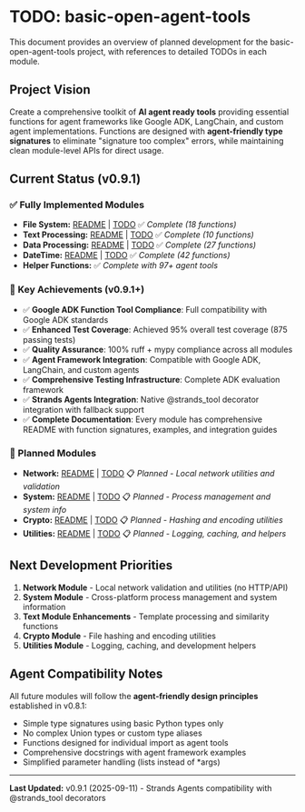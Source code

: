 # TODO: basic-open-agent-tools

This document provides an overview of planned development for the basic-open-agent-tools project, with references to detailed TODOs in each module.

## Project Vision

Create a comprehensive toolkit of **AI agent ready tools** providing essential functions for agent frameworks like Google ADK, LangChain, and custom agent implementations. Functions are designed with **agent-friendly type signatures** to eliminate "signature too complex" errors, while maintaining clean module-level APIs for direct usage.

## Current Status (v0.9.1)

### ✅ Fully Implemented Modules

- **File System:** [README](src/basic_open_agent_tools/file_system/README.md) | [TODO](src/basic_open_agent_tools/file_system/TODO.md) ✅ *Complete (18 functions)*
- **Text Processing:** [README](src/basic_open_agent_tools/text/README.md) | [TODO](src/basic_open_agent_tools/text/TODO.md) ✅ *Complete (10 functions)*
- **Data Processing:** [README](src/basic_open_agent_tools/data/README.md) | [TODO](src/basic_open_agent_tools/data/TODO.md) ✅ *Complete (27 functions)*
- **DateTime:** [README](src/basic_open_agent_tools/datetime/README.md) | [TODO](src/basic_open_agent_tools/datetime/TODO.md) ✅ *Complete (42 functions)*
- **Helper Functions:** ✅ *Complete with 97+ agent tools*

### 🎯 Key Achievements (v0.9.1+)
- ✅ **Google ADK Function Tool Compliance**: Full compatibility with Google ADK standards
- ✅ **Enhanced Test Coverage**: Achieved 95% overall test coverage (875 passing tests)
- ✅ **Quality Assurance**: 100% ruff + mypy compliance across all modules
- ✅ **Agent Framework Integration**: Compatible with Google ADK, LangChain, and custom agents
- ✅ **Comprehensive Testing Infrastructure**: Complete ADK evaluation framework
- ✅ **Strands Agents Integration**: Native @strands_tool decorator integration with fallback support
- ✅ **Complete Documentation**: Every module has comprehensive README with function signatures, examples, and integration guides


### 🚧 Planned Modules
- **Network:** [README](src/basic_open_agent_tools/network/README.md) | [TODO](src/basic_open_agent_tools/network/TODO.md) 📋 *Planned - Local network utilities and validation*
- **System:** [README](src/basic_open_agent_tools/system/README.md) | [TODO](src/basic_open_agent_tools/system/TODO.md) 📋 *Planned - Process management and system info*
- **Crypto:** [README](src/basic_open_agent_tools/crypto/README.md) | [TODO](src/basic_open_agent_tools/crypto/TODO.md) 📋 *Planned - Hashing and encoding utilities*
- **Utilities:** [README](src/basic_open_agent_tools/utilities/README.md) | [TODO](src/basic_open_agent_tools/utilities/TODO.md) 📋 *Planned - Logging, caching, and helpers*

## Next Development Priorities

1. **Network Module** - Local network validation and utilities (no HTTP/API)
2. **System Module** - Cross-platform process management and system information
3. **Text Module Enhancements** - Template processing and similarity functions
4. **Crypto Module** - File hashing and encoding utilities
5. **Utilities Module** - Logging, caching, and development helpers

## Agent Compatibility Notes

All future modules will follow the **agent-friendly design principles** established in v0.8.1:
- Simple type signatures using basic Python types only
- No complex Union types or custom type aliases
- Functions designed for individual import as agent tools
- Comprehensive docstrings with agent framework examples
- Simplified parameter handling (lists instead of *args)

---

**Last Updated:** v0.9.1 (2025-09-11) - Strands Agents compatibility with @strands_tool decorators
